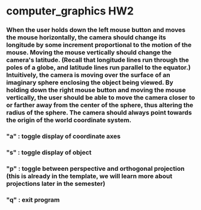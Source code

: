 # computer_graphics HW2

### When the user holds down the left mouse button and moves the mouse horizontally, the camera should change its longitude by some increment proportional to the motion of the mouse. Moving the mouse vertically should change the camera's latitude. (Recall that longitude lines run through the poles of a globe, and latitude lines run parallel to the equator.) Intuitively, the camera is moving over the surface of an imaginary sphere enclosing the object being viewed. By holding down the right mouse button and moving the mouse vertically, the user should be able to move the camera closer to or farther away from the center of the sphere, thus altering the radius of the sphere. The camera should always point towards the origin of the world coordinate system.

### "a" : toggle display of coordinate axes
### "s" : toggle display of object 
### "p" : toggle between perspective and orthogonal projection (this is already in the template, we will learn more about projections later in the semester)
### "q" : exit program
